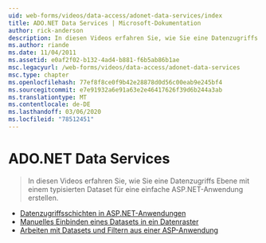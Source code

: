 ```yaml
---
uid: web-forms/videos/data-access/adonet-data-services/index
title: ADO.NET Data Services | Microsoft-Dokumentation
author: rick-anderson
description: In diesen Videos erfahren Sie, wie Sie eine Datenzugriffs Ebene mit einem typisierten Dataset für eine einfache ASP.NET-Anwendung erstellen.
ms.author: riande
ms.date: 11/04/2011
ms.assetid: e0af2f02-b132-4ad4-b881-f6b5ab86b1ae
msc.legacyurl: /web-forms/videos/data-access/adonet-data-services
msc.type: chapter
ms.openlocfilehash: 77ef8f8ce0f9b42e28878d0d56c00eab9e245bf4
ms.sourcegitcommit: e7e91932a6e91a63e2e46417626f39d6b244a3ab
ms.translationtype: MT
ms.contentlocale: de-DE
ms.lasthandoff: 03/06/2020
ms.locfileid: "78512451"
---
```

# <a name="adonet-data-services"></a>ADO.NET Data Services

> In diesen Videos erfahren Sie, wie Sie eine Datenzugriffs Ebene mit einem typisierten Dataset für eine einfache ASP.NET-Anwendung erstellen.

- [Datenzugriffsschichten in ASP.NET-Anwendungen](data-access-layers-in-aspnet-applications.md)
- [Manuelles Einbinden eines Datasets in ein Datenraster](how-to-manually-bind-a-dataset-to-a-datagrid.md)
- [Arbeiten mit Datasets und Filtern aus einer ASP-Anwendung](how-to-work-with-datasets-and-filters-from-an-asp-application.md)
